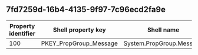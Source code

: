 ## 7fd7259d-16b4-4135-9f97-7c96ecd2fa9e

Property identifier | Shell property key | Shell name | Alias
--- | --- | --- | ---
100 | PKEY_PropGroup_Message | System.PropGroup.Message | 

